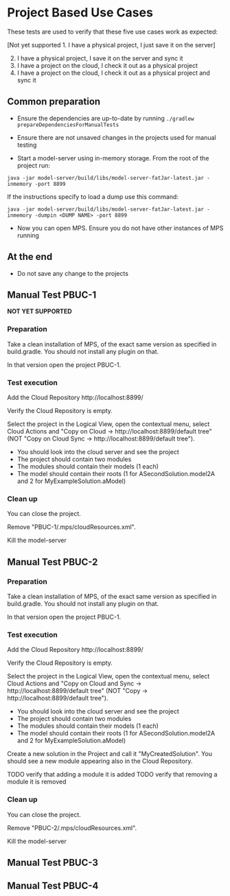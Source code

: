 # Project Based Use Cases

These tests are used to verify that these five use cases work as expected:

[Not yet supported 1. I have a physical project, I just save it on the server]

2. I have a physical project, I save it on the server and sync it
3. I have a project on the cloud, I check it out as a physical project
4. I have a project on the cloud, I check it out as a physical project and sync it

## Common preparation

* Ensure the dependencies are up-to-date by running `./gradlew prepareDependenciesForManualTests`

* Ensure there are not unsaved changes in the projects used for manual testing

* Start a model-server using in-memory storage. From the root of the project run:

```
java -jar model-server/build/libs/model-server-fatJar-latest.jar -inmemory -port 8899
```

If the instructions specify to load a dump use this command:

```
java -jar model-server/build/libs/model-server-fatJar-latest.jar -inmemory -dumpin <DUMP NAME> -port 8899
```


* Now you can open MPS. Ensure you do not have other instances of MPS running

## At the end

* Do not save any change to the projects

## Manual Test PBUC-1

**NOT YET SUPPORTED**

### Preparation

Take a clean installation of MPS, of the exact same version as specified in build.gradle. You should not install any plugin on that.

In that version open the project PBUC-1.

### Test execution

Add the Cloud Repository http://localhost:8899/

Verify the Cloud Repository is empty.

Select the project in the Logical View, open the contextual menu, select Cloud Actions and "Copy on Cloud -> http://localhost:8899/default tree" (NOT "Copy on Cloud Sync -> http://localhost:8899/default tree").

* You should look into the cloud server and see the project
* The project should contain two modules
* The modules should contain their models (1 each)
* The model should contain their roots (1 for ASecondSolution.model2A and 2 for MyExampleSolution.aModel)

### Clean up

You can close the project.

Remove "PBUC-1/.mps/cloudResources.xml".

Kill the model-server

## Manual Test PBUC-2

### Preparation

Take a clean installation of MPS, of the exact same version as specified in build.gradle. You should not install any plugin on that.

In that version open the project PBUC-1.

### Test execution

Add the Cloud Repository http://localhost:8899/

Verify the Cloud Repository is empty.

Select the project in the Logical View, open the contextual menu, select Cloud Actions and "Copy on Cloud and Sync -> http://localhost:8899/default tree" (NOT "Copy -> http://localhost:8899/default tree").

* You should look into the cloud server and see the project
* The project should contain two modules
* The modules should contain their models (1 each)
* The model should contain their roots (1 for ASecondSolution.model2A and 2 for MyExampleSolution.aModel)

Create a new solution in the Project and call it "MyCreatedSolution". You should see a new module appearing also in the Cloud Repository.

TODO verify that adding a module it is added
TODO verify that removing a module it is removed

### Clean up

You can close the project.

Remove "PBUC-2/.mps/cloudResources.xml".

Kill the model-server

## Manual Test PBUC-3

## Manual Test PBUC-4


